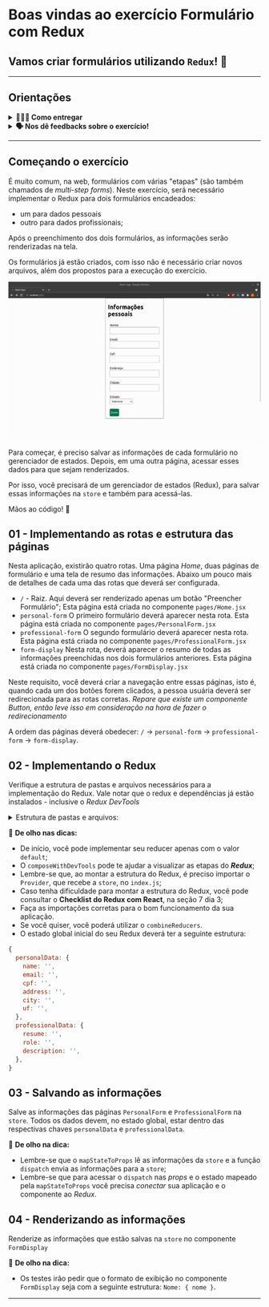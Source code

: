 # Boas vindas ao exercício Formulário com Redux

## Vamos criar formulários utilizando `Redux`! 🚀

---

## Orientações

<details>
  <summary>
    <strong>🤷🏽‍♀️ Como entregar</strong>
  </summary><br>

  Para entregar o seu projeto você deverá criar um *Pull Request* neste repositório.

  > Lembre-se que você pode consultar nosso conteúdo sobre [Git & GitHub](https://app.betrybe.com/learn/course/5e938f69-6e32-43b3-9685-c936530fd326/module/fc998c60-386e-46bc-83ca-4269beb17e17/section/fe827a71-3222-4b4d-a66f-ed98e09961af/day/35e03d5e-6341-4a8c-84d1-b4308b2887ef/lesson/573db55d-f451-455d-bdb5-66545668f436) e nosso [Blog - Git & GitHub](https://blog.betrybe.com/tecnologia/git-e-github/) sempre que precisar!

</details>

<details>
  <summary><strong>🗣 Nos dê feedbacks sobre o exercício!</strong></summary> <br />

Ao finalizar e submeter o exercício, não se esqueça de avaliar sua experiência preenchendo o formulário. Leva menos de 3 minutos!

[FORMULÁRIO DE AVALIAÇÃO](https://be-trybe.typeform.com/to/ZTeR4IbH#cohort_hidden=CH29-A&template=betrybe/sd-0x-exercise-forms-redux)

</details>

---

## Começando o exercício

É muito comum, na web, formulários com várias "etapas" (são também chamados de *multi-step forms*). Neste exercício, será necessário implementar o Redux para dois formulários encadeados:

- um para dados pessoais
- outro para dados profissionais;

Após o preenchimento dos dois formulários, as informações serão renderizadas na tela.

Os formulários já estão criados, com isso não é necessário criar novos arquivos, além dos propostos para a execução do exercício.

![forms-redux](form-redux.gif)

Para começar, é preciso salvar as informações de cada formulário no gerenciador de estados. Depois, em uma outra página, acessar esses dados para que sejam renderizados.

Por isso, você precisará de um gerenciador de estados (Redux), para salvar essas informações na `store` e também para acessá-las.

Mãos ao código! 💪

## 01 - Implementando as rotas e estrutura das páginas

Nesta aplicação, existirão quatro rotas. Uma página *Home*, duas páginas de formulário e uma tela de resumo das informações. Abaixo um pouco mais de detalhes de cada uma das rotas que deverá ser configurada.

- `/` - Raiz. Aqui deverá ser renderizado apenas um botão "Preencher Formulário"; Esta página está criada no componente `pages/Home.jsx`
- `personal-form` O primeiro formulário deverá aparecer nesta rota. Esta página está criada no componente `pages/PersonalForm.jsx`
- `professional-form` O segundo formulário deverá aparecer nesta rota. Esta página está criada no componente `pages/ProfessionalForm.jsx`
- `form-display` Nesta rota, deverá aparecer o resumo de todas as informações preenchidas nos dois formulários anteriores. Esta página está criada no componente `pages/FormDisplay.jsx`

Neste requisito, você deverá criar a navegação entre essas páginas, isto é, quando cada um dos botões forem clicados, a pessoa usuária deverá ser redirecionada para as rotas corretas. *Repare que existe um componente Button, então leve isso em consideração na hora de fazer o redirecionamento*

A ordem das páginas deverá obedecer: `/` -> `personal-form` -> `professional-form` -> `form-display`.

## 02 - Implementando o Redux

Verifique a estrutura de pastas e arquivos necessários para a implementação do Redux. Vale notar que o redux e dependências já estão instalados - inclusive o *Redux DevTools*

<details>
  <summary>
    Estrutura de pastas e arquivos:
  </summary>

- A pasta `src/redux` para agrupar todos os arquivos relacionados ao Redux;
- A pasta `src/redux/actions/` para armazenar as `actions` do projeto;
- A pasta `src/redux/reducers` para armazenar os `reducers` do projeto;
- O arquivo `src/redux/index.js`, que será o arquivo responsável por criar e exportar a `store` da aplicação.
- Implemente o `reducer`.
- Implemente a `store`.
- Implemente as `actions`.

</details>

👀 **De olho nas dicas:**

- De início, você pode implementar seu reducer apenas com o valor `default`;
- O `composeWithDevTools` pode te ajudar a visualizar as etapas do ***Redux***;
- Lembre-se que, ao montar a estrutura do Redux, é preciso importar o `Provider`, que recebe a `store`, no `index.js`;
- Caso tenha dificuldade para montar a estrutura do Redux, você pode consultar o **Checklist do Redux com React**, na seção 7 dia 3;
- Faça as importações corretas para o bom funcionamento da sua aplicação.
- Se você quiser, você poderá utilizar o `combineReducers`.
- O estado global inicial do seu Redux deverá ter a seguinte estrutura:

```javascript
{
  personalData: {
    name: '',
    email: '',
    cpf: '',
    address: '',
    city: '',
    uf: '',
  },
  professionalData: {
    resume: '',
    role: '',
    description: '',
  },
}
```

## 03 - Salvando as informações

Salve as informações das páginas `PersonalForm` e `ProfessionalForm` na `store`. Todos os dados devem, no estado global, estar dentro das respectivas chaves `personalData` e `professionalData`.

👀 **De olho na dica:**

- Lembre-se que o `mapStateToProps` lê as informações da `store` e a função `dispatch` envia as informações para a `store`;
- Lembre-se que para acessar o `dispatch` nas *props* e o estado mapeado pela `mapStateToProps` você precisa *conectar* sua aplicação e o componente ao *Redux*.

## 04 - Renderizando as informações

Renderize as informações que estão salvas na `store` no componente `FormDisplay`

👀 **De olho na dica:**

- Os testes irão pedir que o formato de exibição no componente `FormDisplay` seja com a seguinte estrutura: `Nome: { nome }`.

---
